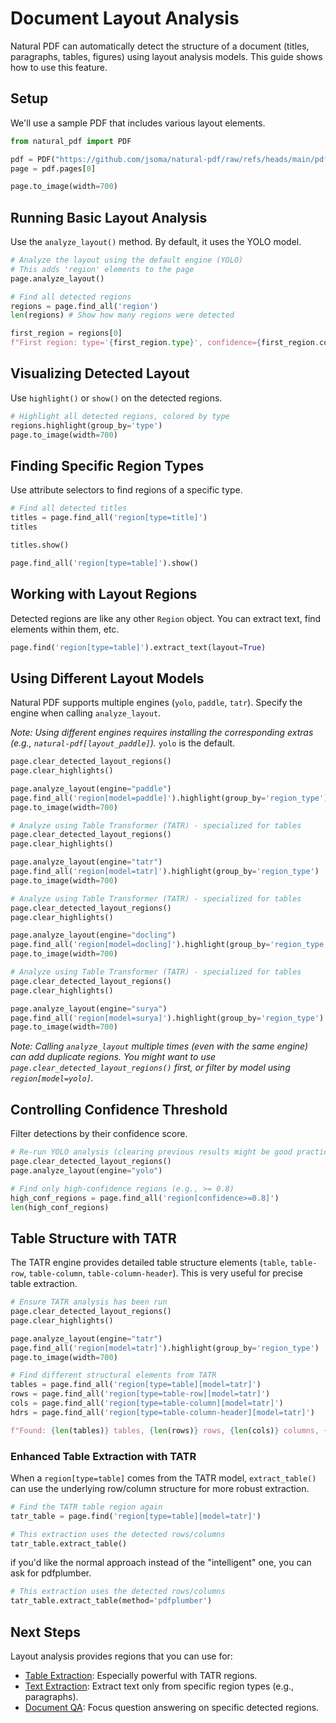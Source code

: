 # Document Layout Analysis

Natural PDF can automatically detect the structure of a document (titles, paragraphs, tables, figures) using layout analysis models. This guide shows how to use this feature.

## Setup

We'll use a sample PDF that includes various layout elements.

```python
from natural_pdf import PDF

pdf = PDF("https://github.com/jsoma/natural-pdf/raw/refs/heads/main/pdfs/01-practice.pdf")
page = pdf.pages[0]

page.to_image(width=700)
```

## Running Basic Layout Analysis

Use the `analyze_layout()` method. By default, it uses the YOLO model.

```python
# Analyze the layout using the default engine (YOLO)
# This adds 'region' elements to the page
page.analyze_layout()
```

```python
# Find all detected regions
regions = page.find_all('region')
len(regions) # Show how many regions were detected
```

```python
first_region = regions[0]
f"First region: type='{first_region.type}', confidence={first_region.confidence:.2f}"
```

## Visualizing Detected Layout

Use `highlight()` or `show()` on the detected regions.

```python
# Highlight all detected regions, colored by type
regions.highlight(group_by='type')
page.to_image(width=700)
```

## Finding Specific Region Types

Use attribute selectors to find regions of a specific type.

```python
# Find all detected titles
titles = page.find_all('region[type=title]')
titles
```

```python
titles.show()
```

```python
page.find_all('region[type=table]').show()
```

## Working with Layout Regions

Detected regions are like any other `Region` object. You can extract text, find elements within them, etc.

```python
page.find('region[type=table]').extract_text(layout=True)
```

## Using Different Layout Models

Natural PDF supports multiple engines (`yolo`, `paddle`, `tatr`). Specify the engine when calling `analyze_layout`.

*Note: Using different engines requires installing the corresponding extras (e.g., `natural-pdf[layout_paddle]`).* `yolo` is the default.

```python
page.clear_detected_layout_regions()
page.clear_highlights()

page.analyze_layout(engine="paddle")
page.find_all('region[model=paddle]').highlight(group_by='region_type')
page.to_image(width=700)
```

```python
# Analyze using Table Transformer (TATR) - specialized for tables
page.clear_detected_layout_regions()
page.clear_highlights()

page.analyze_layout(engine="tatr")
page.find_all('region[model=tatr]').highlight(group_by='region_type')
page.to_image(width=700)
```

```python
# Analyze using Table Transformer (TATR) - specialized for tables
page.clear_detected_layout_regions()
page.clear_highlights()

page.analyze_layout(engine="docling")
page.find_all('region[model=docling]').highlight(group_by='region_type')
page.to_image(width=700)
```

```python
# Analyze using Table Transformer (TATR) - specialized for tables
page.clear_detected_layout_regions()
page.clear_highlights()

page.analyze_layout(engine="surya")
page.find_all('region[model=surya]').highlight(group_by='region_type')
page.to_image(width=700)
```

*Note: Calling `analyze_layout` multiple times (even with the same engine) can add duplicate regions. You might want to use `page.clear_detected_layout_regions()` first, or filter by model using `region[model=yolo]`.* 

## Controlling Confidence Threshold

Filter detections by their confidence score.

```python
# Re-run YOLO analysis (clearing previous results might be good practice)
page.clear_detected_layout_regions()
page.analyze_layout(engine="yolo")

# Find only high-confidence regions (e.g., >= 0.8)
high_conf_regions = page.find_all('region[confidence>=0.8]')
len(high_conf_regions)
```

## Table Structure with TATR

The TATR engine provides detailed table structure elements (`table`, `table-row`, `table-column`, `table-column-header`). This is very useful for precise table extraction.

```python
# Ensure TATR analysis has been run
page.clear_detected_layout_regions()
page.clear_highlights()

page.analyze_layout(engine="tatr")
page.find_all('region[model=tatr]').highlight(group_by='region_type')
page.to_image(width=700)
```

```python
# Find different structural elements from TATR
tables = page.find_all('region[type=table][model=tatr]')
rows = page.find_all('region[type=table-row][model=tatr]')
cols = page.find_all('region[type=table-column][model=tatr]')
hdrs = page.find_all('region[type=table-column-header][model=tatr]')

f"Found: {len(tables)} tables, {len(rows)} rows, {len(cols)} columns, {len(hdrs)} headers (from TATR)"
```

### Enhanced Table Extraction with TATR

When a `region[type=table]` comes from the TATR model, `extract_table()` can use the underlying row/column structure for more robust extraction.

```python
# Find the TATR table region again
tatr_table = page.find('region[type=table][model=tatr]')

# This extraction uses the detected rows/columns
tatr_table.extract_table()
```

if you'd like the normal approach instead of the "intelligent" one, you can ask for pdfplumber.

```python
# This extraction uses the detected rows/columns
tatr_table.extract_table(method='pdfplumber')
```

## Next Steps

Layout analysis provides regions that you can use for:

- [Table Extraction](../tables/index.ipynb): Especially powerful with TATR regions.
- [Text Extraction](../text-extraction/index.ipynb): Extract text only from specific region types (e.g., paragraphs).
- [Document QA](../document-qa/index.ipynb): Focus question answering on specific detected regions.